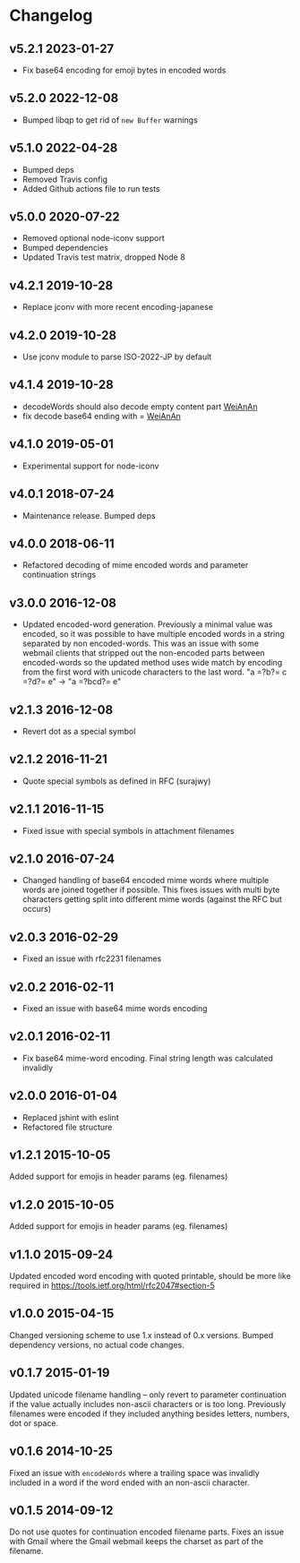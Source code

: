 # Changelog

## v5.2.1 2023-01-27

-   Fix base64 encoding for emoji bytes in encoded words

## v5.2.0 2022-12-08

-   Bumped libqp to get rid of `new Buffer` warnings

## v5.1.0 2022-04-28

-   Bumped deps
-   Removed Travis config
-   Added Github actions file to run tests

## v5.0.0 2020-07-22

-   Removed optional node-iconv support
-   Bumped dependencies
-   Updated Travis test matrix, dropped Node 8

## v4.2.1 2019-10-28

-   Replace jconv with more recent encoding-japanese

## v4.2.0 2019-10-28

-   Use jconv module to parse ISO-2022-JP by default

## v4.1.4 2019-10-28

-   decodeWords should also decode empty content part [WeiAnAn](9bbcfd2)
-   fix decode base64 ending with = [WeiAnAn](6e656e2)

## v4.1.0 2019-05-01

-   Experimental support for node-iconv

## v4.0.1 2018-07-24

-   Maintenance release. Bumped deps

## v4.0.0 2018-06-11

-   Refactored decoding of mime encoded words and parameter continuation strings

## v3.0.0 2016-12-08

-   Updated encoded-word generation. Previously a minimal value was encoded, so it was possible to have multiple encoded words in a string separated by non encoded-words. This was an issue with some webmail clients that stripped out the non-encoded parts between encoded-words so the updated method uses wide match by encoding from the first word with unicode characters to the last word. "a =?b?= c =?d?= e" -> "a =?bcd?= e"

## v2.1.3 2016-12-08

-   Revert dot as a special symbol

## v2.1.2 2016-11-21

-   Quote special symbols as defined in RFC (surajwy)

## v2.1.1 2016-11-15

-   Fixed issue with special symbols in attachment filenames

## v2.1.0 2016-07-24

-   Changed handling of base64 encoded mime words where multiple words are joined together if possible. This fixes issues with multi byte characters getting split into different mime words (against the RFC but occurs)

## v2.0.3 2016-02-29

-   Fixed an issue with rfc2231 filenames

## v2.0.2 2016-02-11

-   Fixed an issue with base64 mime words encoding

## v2.0.1 2016-02-11

-   Fix base64 mime-word encoding. Final string length was calculated invalidly

## v2.0.0 2016-01-04

-   Replaced jshint with eslint
-   Refactored file structure

## v1.2.1 2015-10-05

Added support for emojis in header params (eg. filenames)

## v1.2.0 2015-10-05

Added support for emojis in header params (eg. filenames)

## v1.1.0 2015-09-24

Updated encoded word encoding with quoted printable, should be more like required in https://tools.ietf.org/html/rfc2047#section-5

## v1.0.0 2015-04-15

Changed versioning scheme to use 1.x instead of 0.x versions. Bumped dependency versions, no actual code changes.

## v0.1.7 2015-01-19

Updated unicode filename handling – only revert to parameter continuation if the value actually includes
non-ascii characters or is too long. Previously filenames were encoded if they included anything
besides letters, numbers, dot or space.

## v0.1.6 2014-10-25

Fixed an issue with `encodeWords` where a trailing space was invalidly included in a word if the word
ended with an non-ascii character.

## v0.1.5 2014-09-12

Do not use quotes for continuation encoded filename parts. Fixes an issue with Gmail where the Gmail webmail keeps the charset as part of the filename.
